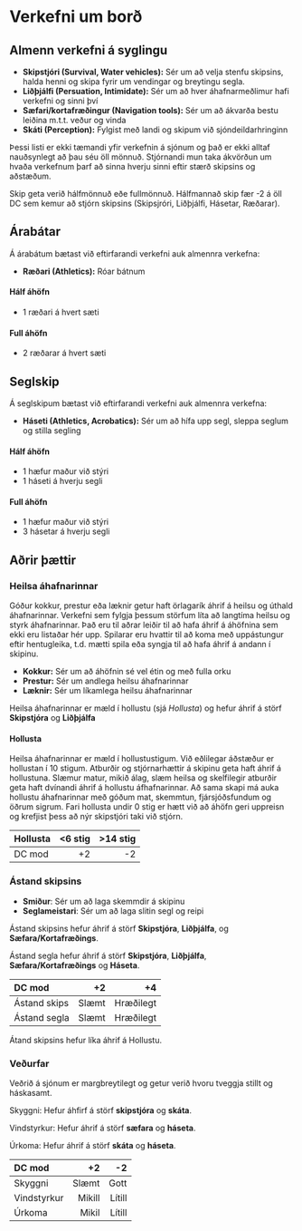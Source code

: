 # Verkefni um borð

## Almenn verkefni á syglingu

- **Skipstjóri (Survival, Water vehicles):** Sér um að velja stenfu skipsins, halda henni og skipa fyrir um vendingar og breytingu segla.
- **Liðþjálfi (Persuation, Intimidate):** Sér um að hver áhafnarmeðlimur hafi verkefni og sinni því
- **Sæfari/kortafræðingur (Navigation tools):** Sér um að ákvarða bestu leiðina m.t.t. veður og vinda
- **Skáti (Perception):** Fylgist með landi og skipum við sjóndeildarhringinn

Þessi listi er ekki tæmandi yfir verkefnin á sjónum og það er ekki alltaf nauðsynlegt að þau séu öll mönnuð. Stjórnandi mun taka ákvörðun um hvaða verkefnum þarf að sinna hverju sinni eftir stærð skipsins og aðstæðum. 

Skip geta verið hálfmönnuð eðe fullmönnuð. Hálfmannað skip fær -2 á öll DC sem kemur að stjórn skipsins (Skipsjróri, Liðþjálfi, Hásetar, Ræðarar).

## Árabátar

Á árabátum bætast við eftirfarandi verkefni auk almennra verkefna:

- **Ræðari (Athletics):** Róar bátnum

#### Hálf áhöfn
- 1 ræðari á hvert sæti

#### Full áhöfn
- 2 ræðarar á hvert sæti


## Seglskip

Á seglskipum bætast við eftirfarandi verkefni auk almennra verkefna:

- **Háseti (Athletics, Acrobatics):** Sér um að hífa upp segl, sleppa seglum og stilla segling

#### Hálf áhöfn

- 1 hæfur maður við stýri
- 1 háseti á hverju segli

#### Full áhöfn

- 1 hæfur maður við stýri
- 3 hásetar á hverju segli

## Aðrir þættir

### Heilsa áhafnarinnar

Góður kokkur, prestur eða læknir getur haft örlagarík áhrif á heilsu og úthald áhafnarinnar.
Verkefni sem fylgja þessum störfum líta að langtíma heilsu og styrk áhafnarinnar.
Það eru til aðrar leiðir til að hafa áhrif á áhöfnina sem ekki eru listaðar hér upp. Spilarar eru hvattir til að koma með uppástungur eftir hentugleika, t.d. mætti spila eða syngja til að hafa áhrif á andann í skipinu.

- **Kokkur:** Sér um að áhöfnin sé vel étin og með fulla orku
- **Prestur:** Sér um andlega heilsu áhafnarinnar
- **Læknir:** Sér um líkamlega heilsu áhafnarinnar

Heilsa áhafnarinnar er mæld í hollustu (sjá *Hollusta*) og hefur áhrif á störf **Skipstjóra** og **Liðþjálfa**

#### Hollusta

Heilsa áhafnarinnar er mæld í hollustustigum. 
Við eðlilegar áðstæður er hollustan í 10 stigum. Atburðir og stjórnarhættir á skipinu geta haft áhrif á hollustuna. Slæmur matur, mikið álag, slæm heilsa og skelfilegir atburðir geta haft dvínandi áhrif á hollustu áfhafnarinnar. Að sama skapi má auka hollustu áhafnarinnar með góðum mat, skemmtun, fjársjóðsfundum og öðrum sigrum.
Fari hollusta undir 0 stig er hætt við að áhöfn geri uppreisn og krefjist þess að nýr skipstjóri taki við stjórn.

| Hollusta	| <6 stig 	| >14 stig 	|
|:----------|----------:|----------:|
| DC mod	| +2		| -2		|


### Ástand skipsins

- **Smiður**: Sér um að laga skemmdir á skipinu
- **Seglameistari**: Sér um að laga slitin segl og reipi

Ástand skipsins hefur áhrif á störf **Skipstjóra**, **Liðþjálfa**, og **Sæfara/Kortafræðings**.

Ástand segla hefur áhrif á störf **Skipstjóra**, **Liðþjálfa**, **Sæfara/Kortafræðings** og **Háseta**.

| DC mod			| +2				| +4				|
|:------------------|------------------:|------------------:|
| Ástand skips		| Slæmt				| Hræðilegt			|
| Ástand segla		| Slæmt				| Hræðilegt			|

Átand skipsins hefur líka áhrif á Hollustu.

### Veðurfar

Veðrið á sjónum er margbreytilegt og getur verið hvoru tveggja stillt og háskasamt.

Skyggni: Hefur áhfirf á störf **skipstjóra** og **skáta**.

Vindstyrkur: Hefur áhrif á störf **sæfara** og **háseta**.

Úrkoma: Hefur áhrif á störf **skáta** og **háseta**.

| DC mod		| +2				| -2				|
|:--------------|------------------:|------------------:|
| Skyggni		| Slæmt				| Gott				|
| Vindstyrkur	| Mikill			| Lítill			|
| Úrkoma		| Mikil				| Lítill			|
